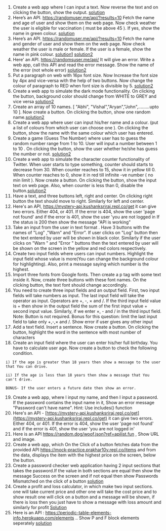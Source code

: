   1. Create a web app where I can input a text. Now reverse the text and on clicking the button, show the output. [solution](https://replit.com/@Vaibhav18Matere/splitreversejoin-for-loop#index.html)
  2. Here’s an API. https://randomuser.me/api/?results=10 Fetch the name and age of user and show them on the web page. Now check weather the user is eligible for vaccination ( must be above 45 ). If yes, show the name in green colour. [solution](https://replit.com/@Vaibhav18Matere/API-name-agegreater45-vaccination)
  3. Here’s an API. https://randomuser.me/api/?results=10  Fetch the name and gender of user and show them on the web page. Now check weather the user is male or female. If the user is a female, show the name in pink colour. [solution1](https://replit.com/@Vaibhav18Matere/API-greater-malefemale-check-greater-color) [solution2](https://stackblitz.com/edit/react-mjdgs3?file=src/App.js)
  4. Here' an API. https://randomsuser.me/api/ It will give an error. Write a web app, call this API and read the error message. Show the name of the error (not whole error) [solution2](https://stackblitz.com/edit/react-m9hhs3?file=src/App.js)
  5. Put a paragraph on web with 16px font size. Now Increase the font size by 4px and vice-versa with the help of two buttons. Now change the colour of paragraph to RED when font size is divisible by 5. [solution2](https://stackblitz.com/edit/react-5rmuhe?file=src/App.js)
  6. Create a web app to simulate the dark mode functionality. On clicking the button, background color should change from WHITE to GREY and vice versa [solution2](https://stackblitz.com/edit/react-wkx9wz?file=src/App.js)
  7. Create an array of 10 names. [ "Abhi", "Vishal","Aryan","John",.........upto 10 ]. Now create a button. On clicking the button, show one random name.[solution2](https://stackblitz.com/edit/react-m2wrmh?file=src/App.js)
  8. Create a web app where user can input his/her name and a colour. (put a list of colours from which user can choose one ). On clicking the button, show the name with the same colour which user has entered.
  9. Create a game (Guess The Number) where user has to guess the random number range from 1 to 10. User will input a number between 1 to 10 . On clicking the button, show the user whether he/she has guess the number or not. [solution2](https://stackblitz.com/edit/web-platform-p4xuqs?file=script.js)
  10. Create a web app to simulate the character counter functionality of Twitter. When user starts to type something, counter should starts to decrease from 30. When counter reaches to 15, show it in yellow till 0. When counter reaches to 0, show it in red till infinite -ve number ( no min limit ). Now create a button. On clicking the button, show the input text on web page. Also, when counter is less than 0, disable the button.[solution2](https://stackblitz.com/edit/react-8enkr9?file=src/App.js)
  11.  Have a text, and three buttons left, right and center. On clicking right button the text should move to right. Similarly for left and center.
  12.  Here's an API, https://mystery-api.kushanksriraj.repl.co/get it can give two errors. Either 404, or 401. If the error is 404, show the user 'page not found' and if the error is 401, show the user 'you are not logged in  If the status is 200 then show the message "API is working"
  13.  Take an input from the user in text format . Have 3 buttons with the names of "Log" ,"Warn" and "Error". If user clicks on "Log" button then the text entered by user will be shown in black color. Similarly if the user clicks on "Warn " and "Error " buttons then the text entered by user will be shown on the screen in the yellow and red colors respectively.
  14.  Create two input fields where users can input numbers. Highlight the input field whose value is more(You can change the background colour for highlighting). Also, print a message saying which number is the highest.
  15.  Import three fonts from Google fonts. Then create a p tag with some text inside it. Now, create three buttons with these font names. On the clicking button, the text font should change accordingly.
  16.  You need to create three input fields and an output field. First, two input fields will take numbers as input. The last input field will take the operator as input. Operators are +, -, × and /. If the third input field value is + then show in the output field the sum of the first input value + second input value. Similarly, if we enter ×, - and / in the third input field. Note: Button is not required. Bonus for this question: limit the last input field to take only +,-,× and /. Show error if user gives any other input
  17.  Add a text field. Insert a sentence. Now create a button. On clicking the button, highlight the word in the sentence with most number of characters
  18.  Create an input field where the user can enter his/her full birthday. You have to calculate user age. Now create a button to check the following condition.
  
    
    i) If the age is greater than 18 years then show a message to the user that You can drive.
    
    ii) If the age is less than 18 years then show a message that You can't drive.
    
    BONUS- If the user enters a future date then show an error.
    
  19. Create a web app, where I input my name, and then I input a password. If the password contains the input name in it, Show an error message "Password can't have name". Hint: Use includes() function
  20. Here's an API - [https://mystery-api.kushanksriraj.repl.co/get](https://mystery-api.kushanksriraj.repl.co/get) it can give two errors. Either 404, or 401. If the error is 404, show the user 'page not found' and if the error is 401, show the user 'you are not logged in' 
  21. Here is an API https://random.dog/woof.json?ref=apilist.fun , Show URL and image.
  22. Create a web app, which On the Click of a button fetches data from the provided API https://mock-practice.prakhar10v.repl.co/items and from the data, displays the item with the highest price on the screen, below the button. 
  23. Create a password checker web application having 2 input sections that takes the password.If the value in both sections are equal then show the message Success on the screen and if not equal then show Passwords Mismatched on the click of a button [solution](https://replit.com/@Vaibhav18Matere/2-different-password-validator#index.html)
  24. Create a profit and loss calculator, in which make two input sections. one will take current price and other one will take the cost price and to show result one will click on a button and a message will be shown, if there is loss then you just have to show a message with loss amount and similarly for profit [Solution](https://replit.com/@Vaibhav18Matere/profit-loss-calculator)
  25. Here is an API : https://periodic-table-elements-info.herokuapp.com/elements .. Show P and F block elements seperately [solution](https://replit.com/@Vaibhav18Matere/API-greater-show-elements-pandf-in-list#script.js)
    
